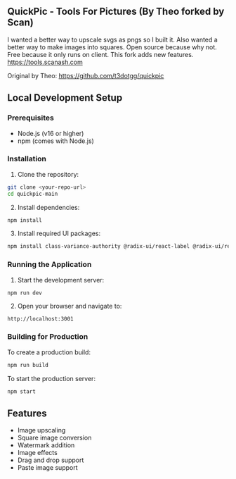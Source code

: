 ## QuickPic - Tools For Pictures (By Theo forked by Scan)

I wanted a better way to upscale svgs as pngs so I built it. Also wanted a better way to make images into squares. Open source because why not. Free because it only runs on client.
This fork adds new features.
https://tools.scanash.com


Original by Theo:
https://github.com/t3dotgg/quickpic


## Local Development Setup

### Prerequisites
- Node.js (v16 or higher)
- npm (comes with Node.js)

### Installation

1. Clone the repository:
```bash
git clone <your-repo-url>
cd quickpic-main
```

2. Install dependencies:
```bash
npm install
```

3. Install required UI packages:
```bash
npm install class-variance-authority @radix-ui/react-label @radix-ui/react-slider tailwind-merge
```

### Running the Application

1. Start the development server:
```bash
npm run dev
```

2. Open your browser and navigate to:
```
http://localhost:3001
```

### Building for Production

To create a production build:
```bash
npm run build
```

To start the production server:
```bash
npm start
```
## Features
- Image upscaling
- Square image conversion
- Watermark addition
- Image effects
- Drag and drop support
- Paste image support
